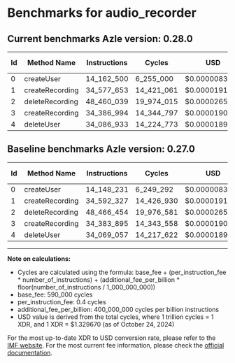 # Benchmarks for audio_recorder

## Current benchmarks Azle version: 0.28.0

| Id  | Method Name     | Instructions | Cycles     | USD           | USD/Million Calls | Change                             |
| --- | --------------- | ------------ | ---------- | ------------- | ----------------- | ---------------------------------- |
| 0   | createUser      | 14_162_500   | 6_255_000  | $0.0000083171 | $8.31             | <font color="red">+14_269</font>   |
| 1   | createRecording | 34_577_653   | 14_421_061 | $0.0000191753 | $19.17            | <font color="green">-14_674</font> |
| 2   | deleteRecording | 48_460_039   | 19_974_015 | $0.0000265588 | $26.55            | <font color="green">-6_415</font>  |
| 3   | createRecording | 34_386_994   | 14_344_797 | $0.0000190738 | $19.07            | <font color="red">+3_099</font>    |
| 4   | deleteUser      | 34_086_933   | 14_224_773 | $0.0000189143 | $18.91            | <font color="red">+17_876</font>   |

## Baseline benchmarks Azle version: 0.27.0

| Id  | Method Name     | Instructions | Cycles     | USD           | USD/Million Calls |
| --- | --------------- | ------------ | ---------- | ------------- | ----------------- |
| 0   | createUser      | 14_148_231   | 6_249_292  | $0.0000083095 | $8.30             |
| 1   | createRecording | 34_592_327   | 14_426_930 | $0.0000191831 | $19.18            |
| 2   | deleteRecording | 48_466_454   | 19_976_581 | $0.0000265623 | $26.56            |
| 3   | createRecording | 34_383_895   | 14_343_558 | $0.0000190722 | $19.07            |
| 4   | deleteUser      | 34_069_057   | 14_217_622 | $0.0000189047 | $18.90            |

---

**Note on calculations:**

- Cycles are calculated using the formula: base_fee + (per_instruction_fee \* number_of_instructions) + (additional_fee_per_billion \* floor(number_of_instructions / 1_000_000_000))
- base_fee: 590_000 cycles
- per_instruction_fee: 0.4 cycles
- additional_fee_per_billion: 400_000_000 cycles per billion instructions
- USD value is derived from the total cycles, where 1 trillion cycles = 1 XDR, and 1 XDR = $1.329670 (as of October 24, 2024)

For the most up-to-date XDR to USD conversion rate, please refer to the [IMF website](https://www.imf.org/external/np/fin/data/rms_sdrv.aspx).
For the most current fee information, please check the [official documentation](https://internetcomputer.org/docs/current/developer-docs/gas-cost#execution).
